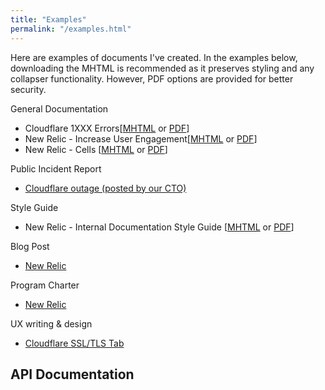 ```yaml
---
title: "Examples"
permalink: "/examples.html"
---
```


Here are examples of documents I've created. In the examples below, downloading the MHTML is recommended as it preserves styling and any collapser functionality. However, PDF options are provided for better security.

General Documentation
- Cloudflare 1XXX Errors[[MHTML](/assets/docs/1xxx.mhtml) or [PDF](/assets/docs/1xxx.pdf)]
- New Relic - Increase User Engagement[[MHTML](engagement.mhtml) or [PDF](/assets/docs/engagement.pdf)]
- New Relic - Cells [[MHTML](/assets/docs/cells-new-relic.mhtml) or [PDF](/assets/docs/cells-new-relic.pdf)]

Public Incident Report 
- [Cloudflare outage (posted by our CTO)](/assets/docs/incident-report.pdf)

Style Guide
- New Relic - Internal Documentation Style Guide [[MHTML](/assets/docs/style-guide.mhtml) or [PDF](/assets/docs/style-guide.pdf)]

Blog Post
- [New Relic](/assets/docs/design-changes.pdf)

Program Charter
- [New Relic](/assets/docs/charter-internal-docs.pdf)

UX writing & design
- [Cloudflare SSL/TLS Tab](/assets/images/ssl-ui.png)


API Documentation
-
